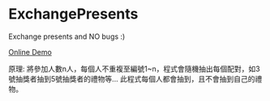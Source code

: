 # ExchangePresents
Exchange presents and NO bugs :)

[Online Demo](https://lag945.github.io/ExchangePresents/index.htm)

原理: 將參加人數n人，每個人不重複至編號1~n，程式會隨機抽出每個配對，如3號抽獎者抽到5號抽獎者的禮物等...
此程式每個人都會抽到，且不會抽到自己的禮物。
